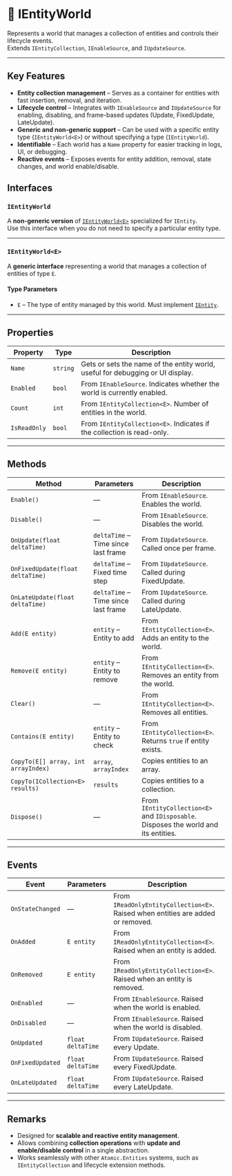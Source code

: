 # 🧩 IEntityWorld

Represents a world that manages a collection of entities and controls their lifecycle events.  
Extends `IEntityCollection`, `IEnableSource`, and `IUpdateSource`.

---

## Key Features

- **Entity collection management** – Serves as a container for entities with fast insertion, removal, and iteration.
- **Lifecycle control** – Integrates with `IEnableSource` and `IUpdateSource` for enabling, disabling, and frame-based updates (Update, FixedUpdate, LateUpdate).
- **Generic and non-generic support** – Can be used with a specific entity type (`IEntityWorld<E>`) or without specifying a type (`IEntityWorld`).
- **Identifiable** – Each world has a `Name` property for easier tracking in logs, UI, or debugging.
- **Reactive events** – Exposes events for entity addition, removal, state changes, and world enable/disable.


## Interfaces

### `IEntityWorld`

A **non-generic version** of [`IEntityWorld<E>`](#) specialized for `IEntity`.  
Use this interface when you do not need to specify a particular entity type.

---

### `IEntityWorld<E>`

A **generic interface** representing a world that manages a collection of entities of type `E`.  

#### Type Parameters
- `E` – The type of entity managed by this world. Must implement [`IEntity`](#).

---

## Properties

| Property     | Type     | Description                                                                    |
|--------------|----------|--------------------------------------------------------------------------------|
| `Name`       | `string` | Gets or sets the name of the entity world, useful for debugging or UI display. |
| `Enabled`    | `bool`   | From `IEnableSource`. Indicates whether the world is currently enabled.        |
| `Count`      | `int`    | From `IEntityCollection<E>`. Number of entities in the world.                  |
| `IsReadOnly` | `bool`   | From `IEntityCollection<E>`. Indicates if the collection is read-only.         |

---

## Methods

| Method                              | Parameters                          | Description                                                                         |
|-------------------------------------|-------------------------------------|-------------------------------------------------------------------------------------|
| `Enable()`                          | —                                   | From `IEnableSource`. Enables the world.                                            |
| `Disable()`                         | —                                   | From `IEnableSource`. Disables the world.                                           |
| `OnUpdate(float deltaTime)`         | `deltaTime` – Time since last frame | From `IUpdateSource`. Called once per frame.                                        |
| `OnFixedUpdate(float deltaTime)`    | `deltaTime` – Fixed time step       | From `IUpdateSource`. Called during FixedUpdate.                                    |
| `OnLateUpdate(float deltaTime)`     | `deltaTime` – Time since last frame | From `IUpdateSource`. Called during LateUpdate.                                     |
| `Add(E entity)`                     | `entity` – Entity to add            | From `IEntityCollection<E>`. Adds an entity to the world.                           |
| `Remove(E entity)`                  | `entity` – Entity to remove         | From `IEntityCollection<E>`. Removes an entity from the world.                      |
| `Clear()`                           | —                                   | From `IEntityCollection<E>`. Removes all entities.                                  |
| `Contains(E entity)`                | `entity` – Entity to check          | From `IEntityCollection<E>`. Returns `true` if entity exists.                       |
| `CopyTo(E[] array, int arrayIndex)` | `array`, `arrayIndex`               | Copies entities to an array.                                                        |
| `CopyTo(ICollection<E> results)`    | `results`                           | Copies entities to a collection.                                                    |
| `Dispose()`                         | —                                   | From `IEntityCollection<E>` and `IDisposable`. Disposes the world and its entities. |

---

## Events

| Event            | Parameters        | Description                                                                     |
|------------------|-------------------|---------------------------------------------------------------------------------|
| `OnStateChanged` | —                 | From `IReadOnlyEntityCollection<E>`. Raised when entities are added or removed. |
| `OnAdded`        | `E entity`        | From `IReadOnlyEntityCollection<E>`. Raised when an entity is added.            |
| `OnRemoved`      | `E entity`        | From `IReadOnlyEntityCollection<E>`. Raised when an entity is removed.          |
| `OnEnabled`      | —                 | From `IEnableSource`. Raised when the world is enabled.                         |
| `OnDisabled`     | —                 | From `IEnableSource`. Raised when the world is disabled.                        |
| `OnUpdated`      | `float deltaTime` | From `IUpdateSource`. Raised every Update.                                      |
| `OnFixedUpdated` | `float deltaTime` | From `IUpdateSource`. Raised every FixedUpdate.                                 |
| `OnLateUpdated`  | `float deltaTime` | From `IUpdateSource`. Raised every LateUpdate.                                  |

---

## Remarks

- Designed for **scalable and reactive entity management**.
- Allows combining **collection operations** with **update and enable/disable control** in a single abstraction.
- Works seamlessly with other `Atomic.Entities` systems, such as `IEntityCollection` and lifecycle extension methods.
